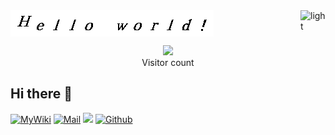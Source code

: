 <img align="center" src="./figs/hello_world.gif" alt="Hello world">
<img align="right" alt="light" width="40" src="https://cdn.pixabay.com/animation/2022/10/12/22/41/22-41-33-918_512.gif">

<p align="center"> 
  <img src="https://profile-counter.glitch.me/eastsheng/count.svg" />
  <br>Visitor count
</p>

## Hi there 👋  

[![MyWiki](https://img.shields.io/badge/Docs-MyWiki-blue)](https://eastsheng.github.io/MyWikiSite)
[![Mail](https://img.shields.io/badge/email-eastsheng@hotmail.com-red)](mailto:eastsheng@hotmail.com)
![](https://komarev.com/ghpvc/?username=eastsheng&label=PROFILE+VIEWS)
[![Github](https://img.shields.io/github/followers/eastsheng?label=Github&style=social)](https://github.com/eastsheng)

<!--
[![GitHub Streak](https://github-readme-streak-stats.herokuapp.com/?user=eastsheng)](https://git.io/streak-stats)


<img align="center" width="50%" src="https://github-readme-stats.vercel.app/api?username=eastsheng&&show_icons=true&theme=radical&line_height=31.8&v=5&count_private=true" alt="eastsheng's GitHub Stats" />
-->
